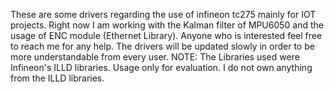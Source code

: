 These are some drivers regarding the use of infineon tc275 mainly for IOT projects.
Right now I am working with the Kalman filter of MPU6050 and the usage of ENC module (Ethernet Library).
Anyone who is interested feel free to reach me for any help.
The drivers will be updated slowly in order to be more understandable from every user.
NOTE: The Libraries used were Infineon's ILLD libraries. Usage only for evaluation. I do not own anything from the ILLD libraries.
